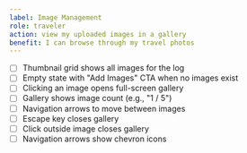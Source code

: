 ```yaml
---
label: Image Management
role: traveler
action: view my uploaded images in a gallery
benefit: I can browse through my travel photos
---
```


- [ ] Thumbnail grid shows all images for the log
- [ ] Empty state with "Add Images" CTA when no images exist
- [ ] Clicking an image opens full-screen gallery
- [ ] Gallery shows image count (e.g., "1 / 5")
- [ ] Navigation arrows to move between images
- [ ] Escape key closes gallery
- [ ] Click outside image closes gallery
- [ ] Navigation arrows show chevron icons
